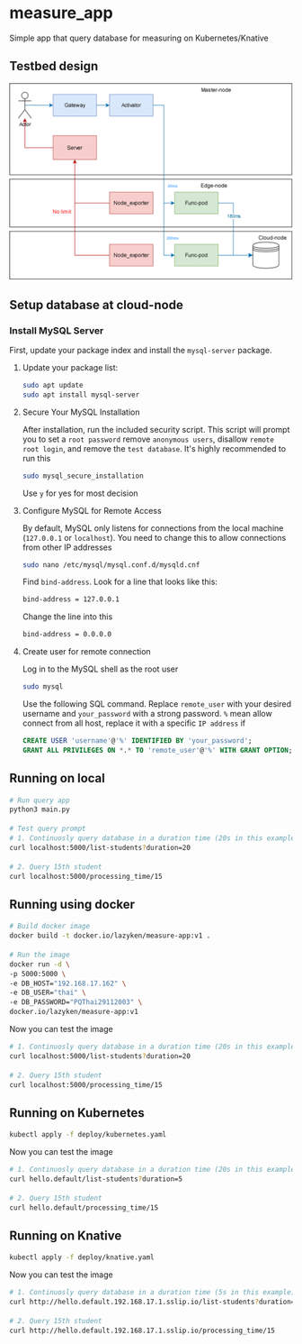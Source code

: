 # measure_app
Simple app that query database for measuring on Kubernetes/Knative

## Testbed design
![Web_testbed_des.png](./img/web_testbed_des.png)

## Setup database at cloud-node

### Install MySQL Server
First, update your package index and install the `mysql-server` package.

1. Update your package list:

    ```bash
    sudo apt update
    sudo apt install mysql-server
    ```
2. Secure Your MySQL Installation

    After installation, run the included security script. This script will prompt you to set a `root password` remove `anonymous users`, disallow `remote root login`, and remove the `test database`. It's highly recommended to run this

    ```bash
    sudo mysql_secure_installation
    ```

    Use `y` for yes for most decision

3. Configure MySQL for Remote Access

    By default, MySQL only listens for connections from the local machine (`127.0.0.1` or `localhost`). You need to change this to allow connections from other IP addresses

    ```bash
    sudo nano /etc/mysql/mysql.conf.d/mysqld.cnf
    ```

    Find `bind-address`. Look for a line that looks like this:

    ```bash
    bind-address = 127.0.0.1
    ```

    Change the line into this 

    ```bash
    bind-address = 0.0.0.0
    ```

4. Create user for remote connection

    Log in to the MySQL shell as the root user
    ```bash
    sudo mysql
    ```

    Use the following SQL command. Replace `remote_user` with your desired username and `your_password` with a strong password. `%` mean allow connect from all host, replace it with a specific `IP address` if 
    ```sql
    CREATE USER 'username'@'%' IDENTIFIED BY 'your_password';
    GRANT ALL PRIVILEGES ON *.* TO 'remote_user'@'%' WITH GRANT OPTION;
    ```

## Running on local

```bash 
# Run query app
python3 main.py

# Test query prompt
# 1. Continuosly query database in a duration time (20s in this example)
curl localhost:5000/list-students?duration=20

# 2. Query 15th student
curl localhost:5000/processing_time/15
```

## Running using docker

```bash
# Build docker image
docker build -t docker.io/lazyken/measure-app:v1 .

# Run the image
docker run -d \
-p 5000:5000 \
-e DB_HOST="192.168.17.162" \
-e DB_USER="thai" \
-e DB_PASSWORD="PQThai29112003" \
docker.io/lazyken/measure-app:v1
```

Now you can test the image

```bash
# 1. Continuosly query database in a duration time (20s in this example)
curl localhost:5000/list-students?duration=20

# 2. Query 15th student
curl localhost:5000/processing_time/15
```

## Running on Kubernetes

```bash
kubectl apply -f deploy/kubernetes.yaml
```

Now you can test the image

```bash
# 1. Continuosly query database in a duration time (20s in this example)
curl hello.default/list-students?duration=5

# 2. Query 15th student
curl hello.default/processing_time/15
```

## Running on Knative

```bash
kubectl apply -f deploy/knative.yaml
```

Now you can test the image

```bash
# 1. Continuosly query database in a duration time (5s in this example)
curl http://hello.default.192.168.17.1.sslip.io/list-students?duration=5

# 2. Query 15th student
curl http://hello.default.192.168.17.1.sslip.io/processing_time/15
```



